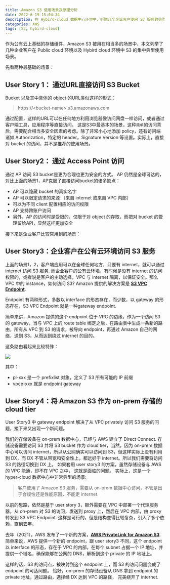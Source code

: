 ```yaml
---
title: Amazon S3 使用场景及原理分析
date: 2022-6-19 15:04:34
description: 在 Hybird-cloud 数据中心环境中，折腾几个企业客户使用 S3 服务的典型场景，在这里做个记录
categories: AWS
tags: [S3, hybird-cloud]
---
```


作为公有云上基础的存储组件，Amazon S3 被用在相当多的场景中，本文列举了几种企业客户在 Public cloud 环境以及 Hybird cloud 环境中 S3 的集中典型使用场景。
</br>

先看两种最基础的场景：
## User Story 1： 通过URL直接访问 S3 Bucket
Bucket 以及其中具体的 object 的URL类似这样的形式：
> https://\<bucket-name>.s3.amazonaws.com

通过配置，这样的URL可以在任何地方利用浏览器像访问网盘一样访问，或者通过客户端工具，应用程序等直接访问。
这是S3中最基本的场景，这种`简单`的访问背后，需要配合相当多安全因素的考虑。除了非常小心地添加 policy，还有访问端诸如 Authorization，特定的 header，Signature Version 等设置。实际上，直接对 bucket 的访问，并不是推荐的使用场景。

## User Story2： 通过 Access Point 访问
通过 AP 访问 S3 bucket是更为合理也更为安全的方式。
AP 仍然是全球可达的，对比上面的场景1，AP克服了直接访问bucket的诸多缺点：
- AP 可以隐藏 bucket 的真实名字
- AP 可以限定请求的来源 （来自 internet 或来自 VPC 内部）
- 可以为不同 client 配置相应的访问权限
- AP 支持跨账户访问 
- 另外，AP 的访问时是受限的，仅限于对 object 的存取，而把对 bucket 的管理留给API，显然这样更加安全

接下来是企业客户比较常用到的场景：
## User Story3：企业客户在公有云环境访问 S3 服务
上面的场景1，2，客户端应用可以在全球任何地方，只要有 internet，就可以通过 internet 访问 S3 服务. 
而企业客户的公有云环境，有时候是没有 internet 的访问权限的，或者说是客户的主动选择，VPC 与 internet 隔离，以保证安全。那么 VPC 中的 instance，如何访问 S3? Amazon 提供的解决方案是  **[S3 VPC Endpoint](https://docs.aws.amazon.com/vpc/latest/privatelink/vpc-endpoints-s3.html)**.

Endpoint 有两种形式，多数以 interface 的形态存在，而少数，以 gateway 的形态存在，S3 VPC Endpoint 就是一种gateway endpoint.

简单来讲，Amazon 提供的这个 endpoint 位于 VPC 的边缘，作为一个访问 S3 的 gateway，当与 VPC 上的 route table 绑定之后，在路由表中生成一条新的路由，所有从 VPC 到 S3 的请求，被导向 endpoint，再通过 Amazon 自己的网络，送到 S3，从而达到绕过 internet 的目的。

这条路由看起来比较特殊：

<img src="route.png">

其中：
* pl-xxx 是一个 prefixlist 对象，定义了 S3 所有可能的 IP 前缀
* vpce-xxx 就是 endpoint gateway

## User Story4：将 Amazon S3 作为 on-prem 存储的 cloud tier
User Story3 中 gateway endpoint 解决了从 VPC privately 访问 S3 服务的问题，接下来又出现一个新问题。

我们的存储设备在 on-prem 数据中心，已经与 AWS 建立了 Direct Connect. 存储设备需要访问 S3 并将 S3 bucket 作为 cloud tier，当然，因为 on-prem 数据中心可以访问 internet，所以从公网确实可以访问到 S3，但这样实际上没有利用到 DX，而 DX 不管从带宽和安全性上，都远好于 internet。所以我们需要将访问 S3 的路径切换到 DX 上。
如果套用 user story3 的方案，虽然存储设备与 AWS 的 VPC 能通，却不在 VPC 之中， 这就是面临的问题。
实际上，这是一个 hyper-cloud 数据中心中非常典型的场景:
> 客户使用了 Amazon S3 服务，需要从 on-prem 数据中心访问，不管是出于合规性还是性能原因，不能走 internet.

以前的思路，依然是基于 user story 3，额外需要在 VPC 中部署一个代理服务器，从 on-prem 对 S3 的访问，发送到 proxy 上，然后在 VPC 内部，由 proxy 转发到 S3 VPC Endpoint. 这样是可行的，但是结构变得比较复杂，引入了多个依赖，直到去年。

去年（2021），AWS 发布了一个新的方案，**[AWS PrivateLink for Amazon S3](https://aws.amazon.com/blogs/aws/aws-privatelink-for-amazon-s3-now-available/)**. 简单来说，AWS 提供一个新的 endpoint，跟 user story3 不同，这个 endpoint 以 interface 的形态，存在于 VPC 的内部，在每个 subnet 占据一个 IP 地址，并提供一个域名，确保能够在公网的 DNS，解析到这个 private 的 IP 地址上。

这样的话，S3 的访问点，被映射到这个 endpoint 上，而 S3 的访问问题变成了 endpoint 的可达问题。 恰好，on-prem 的存储设备从 DNS 拿到 endpoint 的 private 地址，通过路由，选择经 DX 达到 VPC 的路径， 完美绕开了 internet. 


